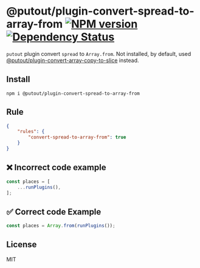 # @putout/plugin-convert-spread-to-array-from [![NPM version][NPMIMGURL]][NPMURL] [![Dependency Status][DependencyStatusIMGURL]][DependencyStatusURL]

[NPMIMGURL]:                https://img.shields.io/npm/v/@putout/plugin-convert-spread-to-array-from.svg?style=flat&longCache=true
[NPMURL]:                   https://npmjs.org/package/@putout/plugin-convert-spread-to-array-from"npm"

[DependencyStatusURL]:      https://david-dm.org/coderaiser/putout?path=packages/plugin-convert-spread-to-array-from
[DependencyStatusIMGURL]:   https://david-dm.org/coderaiser/putout.svg?path=packages/plugin-convert-spread-to-array-from

`putout` plugin convert `spread` to `Array.from`. Not installed, by default, used [@putout/plugin-convert-array-copy-to-slice](https://github.com/coderaiser/putout/tree/master/packages/plugin-convert-array-copy-to-slice) instead.

## Install

```
npm i @putout/plugin-convert-spread-to-array-from
```

## Rule

```json
{
    "rules": {
        "convert-spread-to-array-from": true
    }
}
```

## ❌ Incorrect code example

```js
const places = [
    ...runPlugins(),
];
```

## ✅ Correct code Example

```js
const places = Array.from(runPlugins());
```

## License

MIT

